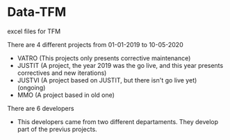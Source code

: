 # Data-TFM
excel files for TFM

There are 4 different projects from 01-01-2019 to 10-05-2020
   * VATRO (This projects only presents corrective maintenance)
   * JUSTIT (A project, the  year  2019 was the go live, and this year presents correctives and new iterations)
   * JUSTVI (A project based on JUSTIT, but there isn't go live yet) (ongoing)
   * MMO    (A project based in old one)
  

There are 6 developers 

 - This developers came from two different departaments. They develop part of the previus projects.
 
 
